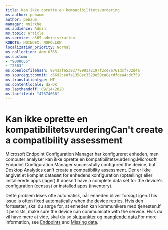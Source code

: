 ```yaml
---
title: Kan ikke oprette en kompatibilitetsvurdering
ms.author: pebaum
author: pebaum
manager: mnirkhe
ms.audience: Admin
ms.topic: article
ms.service: o365-administration
ROBOTS: NOINDEX, NOFOLLOW
localization_priority: Normal
ms.collection: Adm_O365
ms.custom:
- "9000655"
- "2503"
ms.openlocfilehash: 9843afe5392778993a2197f2ce76761dcf732d4a
ms.sourcegitcommit: c6692ce0fa1358ec3529e59ca0ecdfdea4cdc759
ms.translationtype: MT
ms.contentlocale: da-DK
ms.lasthandoff: 09/14/2020
ms.locfileid: "47674068"
---
```

# <a name="cant-create-a-compatibility-assessment"></a><span data-ttu-id="7e9bd-102">Kan ikke oprette en kompatibilitetsvurdering</span><span class="sxs-lookup"><span data-stu-id="7e9bd-102">Can't create a compatibility assessment</span></span>

<span data-ttu-id="7e9bd-103">Microsoft Endpoint Configuration Manager har konfigureret enheden, men computer analyser kan ikke oprette en kompatibilitetsvurdering.</span><span class="sxs-lookup"><span data-stu-id="7e9bd-103">Microsoft Endpoint Configuration Manager successfully configured the device, but Desktop Analytics can't create a compatibility assessment.</span></span> <span data-ttu-id="7e9bd-104">Der er ikke angivet et komplet datasæt for enhedens konfiguration (optælling) eller installerede apps (lager).</span><span class="sxs-lookup"><span data-stu-id="7e9bd-104">It doesn't have a complete data set for the device's configuration (census) or installed apps (inventory).</span></span>

<span data-ttu-id="7e9bd-105">Dette problem løses ofte automatisk, når enheden bliver forsøgt igen.</span><span class="sxs-lookup"><span data-stu-id="7e9bd-105">This issue is often fixed automatically when the device retries.</span></span> <span data-ttu-id="7e9bd-106">Hvis den fortsætter, skal du sørge for, at enheden kan kommunikere med tjenesten.</span><span class="sxs-lookup"><span data-stu-id="7e9bd-106">If it persists, make sure the device can communicate with the service.</span></span> <span data-ttu-id="7e9bd-107">Hvis du vil have mere at vide, skal du se [slutpunkter](https://docs.microsoft.com/configmgr/desktop-analytics/enable-data-sharing#endpoints) og [manglende data](https://docs.microsoft.com/configmgr/desktop-analytics/monitor-connection-health#missing-data).</span><span class="sxs-lookup"><span data-stu-id="7e9bd-107">For more information, see [Endpoints](https://docs.microsoft.com/configmgr/desktop-analytics/enable-data-sharing#endpoints) and [Missing data](https://docs.microsoft.com/configmgr/desktop-analytics/monitor-connection-health#missing-data).</span></span>
